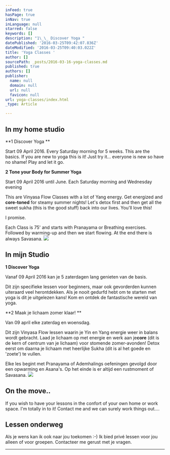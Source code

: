 ```yaml
---
inFeed: true
hasPage: true
inNav: true
inLanguage: null
starred: false
keywords: []
description: "1\_\_ Discover Yoga "
datePublished: '2016-03-25T09:42:07.836Z'
dateModified: '2016-03-25T09:40:03.022Z'
title: 'Yoga Classes '
author: []
sourcePath: _posts/2016-03-16-yoga-classes.md
published: true
authors: []
publisher:
  name: null
  domain: null
  url: null
  favicon: null
url: yoga-classes/index.html
_type: Article

---
```

## In my home studio 

**1   Discover Yoga **

Start 09 April 2016\. Every Saturday
morning for 5 weeks.                               This are the basics. If you are new to yoga this is it! Just try it... everyone
is new so have no shame! Play and let it go.   

**2 Tone your Body for Summer Yoga**

Start 09 April 2016 until June.                                                                         Each Saturday morning and Wednesday evening

This are Vinyasa Flow Classes with a lot
of Yang energy. Get energized and **core-toned** for steamy summer nights! Let's detox first and
then get all the sweet sukha (this is the good stuff) back into our lives. You'll love this! 

I promise. 

Each
Class is 75' and starts with Pranayama or Breathing exercises. Followed
by warming-up and then we start flowing. At the end there is always 
Savasana. ![](https://s3-us-west-2.amazonaws.com/the-grid-img/p/bd029d29ce0c43eb674d36bb78494af4a5dd7c53.jpg)

## In mijn Studio

**1 Discover Yoga**

Vanaf 09 April 2016 kan je 5 zaterdagen lang genieten van de basis. 

Dit zijn specifieke lessen voor beginners, maar ook gevorderden kunnen uiteraard veel herontdekken. Als je nooit gedurfd hebt om te starten met yoga is dit je uitgelezen kans! Kom en ontdek de fantastische wereld van yoga.

**2  Maak je lichaam zomer klaar! **

Van 09 april elke zaterdag en woensdag.

Dit zijn Vinyasa Flow lessen waarin je Yin en Yang energie weer in balans wordt gebracht. Laad je lichaam op met energie en werk aan je**core** (dit is de kern of centrum van je lichaam) voor stomende zomer-avonden! Detox eerst om daarna je lichaam met heerlijke Sukha (dit is al het goede en 'zoete') te vullen. 

Elke les begint met Pranayama of Ademhalings oefeningen gevolgd door een opwarming en Asana's. Op het einde is er altijd een rustmoment of Savasana.
![](https://the-grid-user-content.s3-us-west-2.amazonaws.com/ae7bae5c-403c-421a-b988-2e51f9cbde43.jpg)

## On the move.. 

If you wish to have your lessons in the confort of your own home or work space. I'm totally in to it! Contact me and we can surely work things out....

## Lessen onderweg

Als je wens kan ik ook naar jou toekomen :-)                                                      Ik bied privé lessen voor jou alleen of voor groepen.  Contacteer me gerust met je vragen. 

****